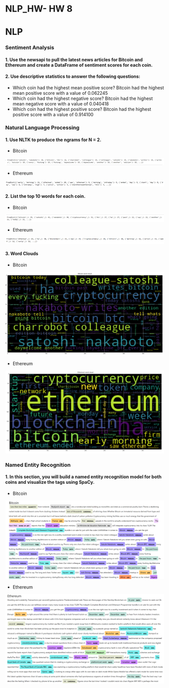 

# NLP_HW- HW 8
# NLP

### Sentiment Analysis
#### 1. Use the newsapi to pull the latest news articles for Bitcoin and Ethereum and create a DataFrame of sentiment scores for each coin.
#### 2. Use descriptive statistics to answer the following questions:

* Which coin had the highest mean positive score? Bitcoin had the highest mean positive score with a value of 0.062245
* Which coin had the highest negative score? Bitcoin had the highest mean negative score with a value of 0.040418
* Which coin had the highest positive score? Bitcoin had the highest positive score with a value of 0.914100

### Natural Language Processing

#### 1. Use NLTK to produce the ngrams for N = 2.
* Bitcoin

![table](https://github.com/andreaovelar/NLP_HW/blob/master/NGRAMB.PNG "NGRAMB")

* Ethereum 

![table](https://github.com/andreaovelar/NLP_HW/blob/master/NGRAME.PNG "NGRAME")

#### 2. List the top 10 words for each coin.

* Bitcoin

![table](https://github.com/andreaovelar/NLP_HW/blob/master/TOPB.PNG "TOPB")

* Ethereum 

![table](https://github.com/andreaovelar/NLP_HW/blob/master/TOPE.PNG "TOPE")

#### 3. Word Clouds 
* Bitcoin

![table](https://github.com/andreaovelar/NLP_HW/blob/master/WCB.PNG "WCB")

* Ethereum 

![table](https://github.com/andreaovelar/NLP_HW/blob/master/WCE.PNG "WCE")




### Named Entity Recognition
#### 1. In this section, you will build a named entity recognition model for both coins and visualize the tags using SpaCy.


* Bitcoin

![table](https://github.com/andreaovelar/NLP_HW/blob/master/NERB.PNG "WCB")

* Ethereum 

![table](https://github.com/andreaovelar/NLP_HW/blob/master/NERE.PNG "WCE")
